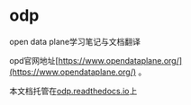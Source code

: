 # odp
open data plane学习笔记与文档翻译

opd官网地址[https://www.opendataplane.org/](https://www.opendataplane.org/) 。

本文档托管在[odp.readthedocs.io](http://odp.readthedocs.io/)上